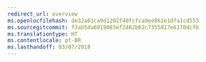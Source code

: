 ```yaml
---
redirect_url: overview
ms.openlocfilehash: de32a61ca9d1202f40fcfca9ee862e1d7a1cd553
ms.sourcegitcommit: f3ab5da6019083ef2482b62c7355817e6170dcfb
ms.translationtype: HT
ms.contentlocale: pt-BR
ms.lasthandoff: 03/07/2018
---
```

